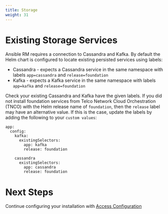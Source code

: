 ```yaml
---
title: Storage
weight: 31
---
```


# Existing Storage Services

Ansible RM requires a connection to Cassandra and Kafka. By default the Helm chart is configured to locate existing persisted services using labels:

- Cassandra - expects a Cassandra service in the same namespace with labels `app=cassandra` and `release=foundation`
- Kafka - expects a Kafka service in the same namespace with labels `app=kafka` and `release=foundation`

Check your existing Cassandra and Kafka have the given labels. If you did not install foundation services from Telco Network Cloud Orchestration (TNCO) with the Helm release name of `foundation`, then the `release` label may have an alternative value. If this is the case, update the labels by adding the following to your `custom values`:

```
app:
  config:
    kafka:
      existingSelectors:
        app: kafka
        release: foundation

    cassandra
      existingSelectors:
        app: cassandra
        release: foundation
```

# Next Steps

Continue configuring your installation with [Access Configuration](/installation/resource-manager/ansible-rm/access-config)
